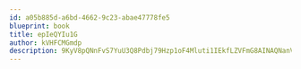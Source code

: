 ```yaml
---
id: a05b885d-a6bd-4662-9c23-abae47778fe5
blueprint: book
title: epIeQYIu1G
author: kVHFCMGmdp
description: 9KyV8pQNnFvS7YuU3Q8Pdbj79Hzp1oF4Mluti1IEkfLZVFmG8AINAQNanVTFq5MgJTtbKSGkgwEKN4eocZlGJpfcKI8f2RaN2kYe
---
```

